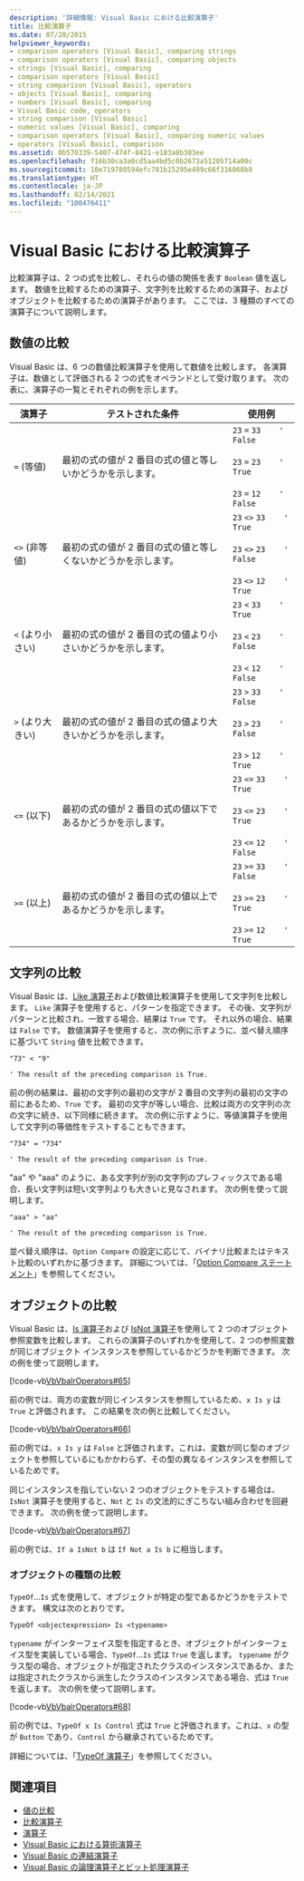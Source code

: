 ```yaml
---
description: '詳細情報: Visual Basic における比較演算子'
title: 比較演算子
ms.date: 07/20/2015
helpviewer_keywords:
- comparison operators [Visual Basic], comparing strings
- comparison operators [Visual Basic], comparing objects
- strings [Visual Basic], comparing
- comparison operators [Visual Basic]
- string comparison [Visual Basic], operators
- objects [Visual Basic], comparing
- numbers [Visual Basic], comparing
- Visual Basic code, operators
- string comparison [Visual Basic]
- numeric values [Visual Basic], comparing
- comparison operators [Visual Basic], comparing numeric values
- operators [Visual Basic], comparison
ms.assetid: 0b570339-5407-474f-8421-e183a8b303ee
ms.openlocfilehash: f16b30ca3a0cd5aa4bd5c0b2673a51205714a00c
ms.sourcegitcommit: 10e719780594efc781b15295e499c66f316068b8
ms.translationtype: HT
ms.contentlocale: ja-JP
ms.lasthandoff: 02/14/2021
ms.locfileid: "100476411"
---
```

# <a name="comparison-operators-in-visual-basic"></a>Visual Basic における比較演算子

比較演算子は、2 つの式を比較し、それらの値の関係を表す `Boolean` 値を返します。 数値を比較するための演算子、文字列を比較するための演算子、およびオブジェクトを比較するための演算子があります。 ここでは、3 種類のすべての演算子について説明します。  
  
## <a name="comparing-numeric-values"></a>数値の比較  

 Visual Basic は、6 つの数値比較演算子を使用して数値を比較します。 各演算子は、数値として評価される 2 つの式をオペランドとして受け取ります。 次の表に、演算子の一覧とそれぞれの例を示します。  
  
|演算子|テストされた条件|使用例|  
|--------------|----------------------|--------------|  
|`=` (等値)|最初の式の値が 2 番目の式の値と等しいかどうかを示します。|`23`   `=`   `33    ' False`<br /><br /> `23`   `=`   `23    ' True`<br /><br /> `23`   `=`   `12    ' False`|  
|`<>` (非等値)|最初の式の値が 2 番目の式の値と等しくないかどうかを示します。|`23`   `<>`   `33    ' True`<br /><br /> `23`   `<>`   `23    ' False`<br /><br /> `23`   `<>`   `12    ' True`|  
|`<` (より小さい)|最初の式の値が 2 番目の式の値より小さいかどうかを示します。|`23`   `<`   `33    ' True`<br /><br /> `23`   `<`   `23    ' False`<br /><br /> `23`   `<`   `12    ' False`|  
|`>` (より大きい)|最初の式の値が 2 番目の式の値より大きいかどうかを示します。|`23`   `>`   `33    ' False`<br /><br /> `23`   `>`   `23    ' False`<br /><br /> `23`   `>`   `12    ' True`|  
|`<=` (以下)|最初の式の値が 2 番目の式の値以下であるかどうかを示します。|`23`   `<=`   `33    ' True`<br /><br /> `23`   `<=`   `23    ' True`<br /><br /> `23`   `<=`   `12    ' False`|  
|`>=` (以上)|最初の式の値が 2 番目の式の値以上であるかどうかを示します。|`23`   `>=`   `33    ' False`<br /><br /> `23`   `>=`   `23    ' True`<br /><br /> `23`   `>=`   `12    ' True`|  
  
## <a name="comparing-strings"></a>文字列の比較  

 Visual Basic は、[Like 演算子](../../../language-reference/operators/like-operator.md)および数値比較演算子を使用して文字列を比較します。 `Like` 演算子を使用すると、パターンを指定できます。 その後、文字列がパターンと比較され、一致する場合、結果は `True` です。 それ以外の場合、結果は `False` です。 数値演算子を使用すると、次の例に示すように、並べ替え順序に基づいて `String` 値を比較できます。  
  
 `"73" < "9"`  
  
 `' The result of the preceding comparison is True.`  
  
 前の例の結果は、最初の文字列の最初の文字が 2 番目の文字列の最初の文字の前にあるため、`True` です。 最初の文字が等しい場合、比較は両方の文字列の次の文字に続き、以下同様に続きます。 次の例に示すように、等値演算子を使用して文字列の等価性をテストすることもできます。  
  
 `"734" = "734"`  
  
 `' The result of the preceding comparison is True.`  
  
 "aa" や "aaa" のように、ある文字列が別の文字列のプレフィックスである場合、長い文字列は短い文字列よりも大きいと見なされます。 次の例を使って説明します。  
  
 `"aaa" > "aa"`  
  
 `' The result of the preceding comparison is True.`  
  
 並べ替え順序は、`Option Compare` の設定に応じて、バイナリ比較またはテキスト比較のいずれかに基づきます。 詳細については、「[Option Compare ステートメント](../../../language-reference/statements/option-compare-statement.md)」を参照してください。  
  
## <a name="comparing-objects"></a>オブジェクトの比較  

 Visual Basic は、[Is 演算子](../../../language-reference/operators/is-operator.md)および [IsNot 演算子](../../../language-reference/operators/isnot-operator.md)を使用して 2 つのオブジェクト参照変数を比較します。 これらの演算子のいずれかを使用して、2 つの参照変数が同じオブジェクト インスタンスを参照しているかどうかを判断できます。 次の例を使って説明します。  
  
 [!code-vb[VbVbalrOperators#65](~/samples/snippets/visualbasic/VS_Snippets_VBCSharp/VbVbalrOperators/VB/Class1.vb#65)]  
  
 前の例では、両方の変数が同じインスタンスを参照しているため、`x Is y` は `True` と評価されます。 この結果を次の例と比較してください。  
  
 [!code-vb[VbVbalrOperators#66](~/samples/snippets/visualbasic/VS_Snippets_VBCSharp/VbVbalrOperators/VB/Class1.vb#66)]  
  
 前の例では、`x Is y` は `False` と評価されます。これは、変数が同じ型のオブジェクトを参照しているにもかかわらず、その型の異なるインスタンスを参照しているためです。  
  
 同じインスタンスを指していない 2 つのオブジェクトをテストする場合は、`IsNot` 演算子を使用すると、`Not` と `Is` の文法的にぎこちない組み合わせを回避できます。 次の例を使って説明します。  
  
 [!code-vb[VbVbalrOperators#67](~/samples/snippets/visualbasic/VS_Snippets_VBCSharp/VbVbalrOperators/VB/Class1.vb#67)]  
  
 前の例では、`If a IsNot b` は `If Not a Is b` に相当します。  
  
### <a name="comparing-object-type"></a>オブジェクトの種類の比較  

 `TypeOf`...`Is` 式を使用して、オブジェクトが特定の型であるかどうかをテストできます。 構文は次のとおりです。  
  
 `TypeOf <objectexpression> Is <typename>`  
  
 `typename` がインターフェイス型を指定するとき、オブジェクトがインターフェイス型を実装している場合、`TypeOf`...`Is` 式は `True` を返します。 `typename` がクラス型の場合、オブジェクトが指定されたクラスのインスタンスであるか、または指定されたクラスから派生したクラスのインスタンスである場合、式は `True` を返します。 次の例を使って説明します。  
  
 [!code-vb[VbVbalrOperators#68](~/samples/snippets/visualbasic/VS_Snippets_VBCSharp/VbVbalrOperators/VB/Class1.vb#68)]  
  
 前の例では、`TypeOf x Is Control` 式は `True` と評価されます。これは、`x` の型が `Button` であり、`Control` から継承されているためです。  
  
 詳細については、「[TypeOf 演算子](../../../language-reference/operators/typeof-operator.md)」を参照してください。  
  
## <a name="see-also"></a>関連項目

- [値の比較](value-comparisons.md)
- [比較演算子](../../../language-reference/operators/comparison-operators.md)
- [演算子](../../../language-reference/operators/index.md)
- [Visual Basic における算術演算子](arithmetic-operators.md)
- [Visual Basic の連結演算子](concatenation-operators.md)
- [Visual Basic の論理演算子とビット処理演算子](logical-and-bitwise-operators.md)
